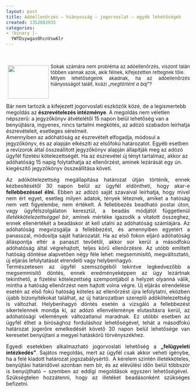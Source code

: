 ```yaml
---
layout: post
title: Adóellenőrzés – hiányosság – jogorvoslat – egyéb lehetőségek
created: 1352882935
categories:
- !binary |-
  YWTDsywgasOhcnVsw6lr
---
```

<p>&nbsp;</p><p style="text-align: justify;"><img src="/sites/goldconsulting.eu/files/img/medium_money-in-chains-thumb15833992_0.jpg" style="float: left; margin: 5px;" height="91" width="112"><span style="font-size: small;">Sokak számára nem probléma az adóellenőrzés, viszont talán többen vannak azok, akik félnek, kifejezetten rettegnek tőle.</span><br><span style="font-size: small;"> Milyen lehetőségeink akadnak, ha az adóellenőrzés hiányosságot talált, kvázi „<em>megtörtént a baj</em>”?</span></p><p style="text-align: justify;"><span style="font-size: small;"><br></span></p><p style="text-align: justify;"><!--break--><!--[if gte mso 9]><xml>
 <w:WordDocument>
  <w:View>Normal</w:View>
  <w:Zoom>0</w:Zoom>
  <w:TrackMoves></w>
  <w:TrackFormatting></w>
  <w:HyphenationZone>21</w:HyphenationZone>
  <w:PunctuationKerning></w>
  <w:ValidateAgainstSchemas></w>
  <w:SaveIfXMLInvalid>false</w:SaveIfXMLInvalid>
  <w:IgnoreMixedContent>false</w:IgnoreMixedContent>
  <w:AlwaysShowPlaceholderText>false</w:AlwaysShowPlaceholderText>
  <w:DoNotPromoteQF></w>
  <w:LidThemeOther>HU</w:LidThemeOther>
  <w:LidThemeAsian>X-NONE</w:LidThemeAsian>
  <w:LidThemeComplexScript>X-NONE</w:LidThemeComplexScript>
  <w:Compatibility>
   <w:BreakWrappedTables></w>
   <w:SnapToGridInCell></w>
   <w:WrapTextWithPunct></w>
   <w:UseAsianBreakRules></w>
   <w:DontGrowAutofit></w>
   <w:SplitPgBreakAndParaMark></w>
   <w:DontVertAlignCellWithSp></w>
   <w:DontBreakConstrainedForcedTables></w>
   <w:DontVertAlignInTxbx></w>
   <w:Word11KerningPairs></w>
   <w:CachedColBalance></w>
  </w:Compatibility>
  <m:mathPr>
   <m:mathFont m:val="Cambria Math"></m>
   <m:brkBin m:val="before"></m>
   <m:brkBinSub m:val="&#45;-"></m>
   <m:smallFrac m:val="off"></m>
   <m:dispDef></m>
   <m:lMargin m:val="0"></m>
   <m:rMargin m:val="0"></m>
   <m:defJc m:val="centerGroup"></m>
   <m:wrapIndent m:val="1440"></m>
   <m:intLim m:val="subSup"></m>
   <m:naryLim m:val="undOvr"></m>
  </m:mathPr></w:WordDocument>
</xml><![endif]--></p><p class="MsoNormal">Bár nem tartozik a kifejezett jogorvoslati eszközök közé, de a legismertebb megoldás az <strong>észrevételezés intézménye</strong>. A megoldás nem véletlen népszerű: a jegyzőkönyv átvételétől 15 napon belül lehetőség van a benyújtásra, ingyenes, nincs tartalmi megkötés, az adózó szabadon leírhatja észrevételeit, esetleges sérelmeit. <br>Amennyiben az adóhatóság az észrevételt elfogadja, módosul a jegyzőkönyv, és az alapján elkészíti az elsőfokú határozatot. Egyéb esetben a revizorok által összeállított jegyzőkönyv alapján állapítják meg az adózó ügyfél fizetési kötelezettségét. Ha az észrevétel új tényt tartalmaz, akkor az adóhatóság 15 napig folytathatja az ellenőrzést, aminek lezárását egy ún. kiegészítő jegyzőkönyv összeállítása követi.</p><p class="MsoNormal" style="text-align: justify;">Az adókötelezettség megállapítása határozat útján történik, ennek kézbesítésétől 30 napon belül az ügyfél eldöntheti, hogy akar-e <strong>fellebbezéssel élni.</strong> Ebben az adózó saját szavaival leírhatja, hogy mivel nem ért egyet, esetleg milyen adatok, tények léteznek, amiket a hatóság nem vett figyelembe, nem értékelt. A fellebbezés beadható postai úton, vagy ügyfélszolgálaton keresztül, a beadás módjától függetlenül <em>illetékkötelezettséggel bír</em>, aminek mértéke igazodik a vitatott összeghez, ennek ellenértékét a beadáskor át kell utalni az adóhatóság számlájára. Az adóhatóság megvizsgálja a fellebbezést, és amennyiben egyetért a panasszal, módosítja saját határozatát. Ha az első fokon eljáró adóhatóság álláspontja eltér a panaszt tevőétől, akkor sor kerül a másodfokú adóhatóság által végrehajtott, teljes körű ellenőrzésre. Az utóbb említett hatóság döntése alapvetően négy féle lehet: megsemmisítő, megváltoztató, új eljárás lefolytatását elrendelő vagy helybenhagyó.<br> Természetesen az ügyfél szemszögéből tekintve legkedvezőbb a megsemmisítő döntés, ennek eredményeképpen az ügy lezártnak tekinthető, a fizetési kötelezettség szempontjából a helyzet olyanná válik, mintha a hatóság ellenőrzést nem hajtott volna végre. Új eljárás elrendelése esetén az első fokú hatóság köteles az ellenőrzést újra lefolytatni, eközben újabb bizonyítékokat találhat, az új határozatban szereplő adókötelezettség is változhat. Helybenhagyó döntés esetén a vizsgáló a fellebbezést sikertelennek mondja ki, az adózó ellenvéleménye elutasításra kerül, az adóhatósági vélemények változatlanul maradnak. Ez utóbbi esetben az ügyfél élhet a bírósághoz forduláshoz lehetőségével, tehát a másodfokú határozat jogerőre emelkedését követő 30 napon belül lehetősége van keresetet benyújtani a megyei hatáskörű törvényszékhez.</p><p class="MsoNormal" style="text-align: justify;">Egyedi esetekben alkalmazható jogorvoslati lehetőség a <strong>„felügyeleti intézkedés”</strong>. Sajátos megoldás, mert az ügyfél csak akkor veheti igénybe, ha a felé kiadott határozat jogszabálysértő.<span style="mso-spacerun: yes;">&nbsp; </span>A kérelem szintén illetékköteles, benyújtási határidővel azonban nem bír, és az elévülési időn belül többször is benyújtható – szemben az eddigi megoldások egyszeri lehetőségével.<span style="mso-spacerun: yes;">&nbsp; </span>Szükségtelen hozzátenni, hogy az illetéket beadásonként szükséges befizetni.</p><p class="MsoNormal">&nbsp;</p><p style="text-align: justify;">&nbsp;</p>
